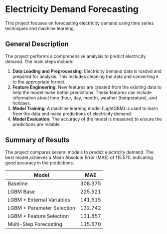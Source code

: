 # Electricity Demand Forecasting

This project focuses on forecasting electricity demand using time series techniques and machine learning.

## General Description

The project performs a comprehensive analysis to predict electricity demand. The main steps include:

1.  **Data Loading and Preprocessing**: Electricity demand data is loaded and prepared for analysis. This includes cleaning the data and converting it to the appropriate format.
2.  **Feature Engineering**: New features are created from the existing data to help the model make better predictions. These features can include information about time (hour, day, month), weather (temperature), and holidays.
3.  **Model Training**: A machine learning model (LightGBM) is used to learn from the data and make predictions of electricity demand.
4.  **Model Evaluation**: The accuracy of the model is measured to ensure the predictions are reliable.

## Summary of Results

The project compares several models to predict electricity demand. The best model achieves a Mean Absolute Error (MAE) of 115.570, indicating good accuracy in the predictions.

| Model                          | MAE     |
|---------------------------------|---------|
| Baseline                        | 308.375 |
| LGBM Base                       | 225.521 |
| LGBM + External Variables       | 141.615 |
| LGBM + Parameter Selection      | 132.742 |
| LGBM + Feature Selection        | 131.857 |
| Multi-Step Forecasting          | 115.570 |